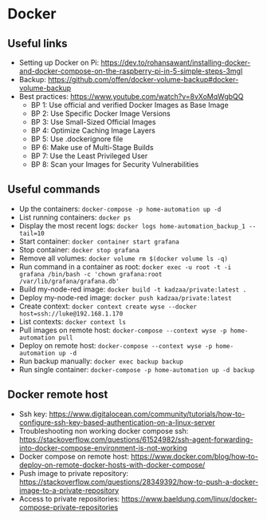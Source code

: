 # Docker

## Useful links

-   Setting up Docker on Pi: https://dev.to/rohansawant/installing-docker-and-docker-compose-on-the-raspberry-pi-in-5-simple-steps-3mgl
-   Backup: https://github.com/offen/docker-volume-backup#docker-volume-backup
-   Best practices: https://www.youtube.com/watch?v=8vXoMqWgbQQ
    -   BP 1: Use official and verified Docker Images as Base Image
    -   BP 2: Use Specific Docker Image Versions
    -   BP 3: Use Small-Sized Official Images
    -   BP 4: Optimize Caching Image Layers
    -   BP 5: Use .dockerignore file
    -   BP 6: Make use of Multi-Stage Builds
    -   BP 7: Use the Least Privileged User
    -   BP 8: Scan your Images for Security Vulnerabilities

## Useful commands

-   Up the containers: `docker-compose -p home-automation up -d`
-   List running containers: `docker ps`
-   Display the most recent logs: `docker logs home-automation_backup_1 --tail=10`
-   Start container: `docker container start grafana`
-   Stop container: `docker stop grafana`
-   Remove all volumes: `docker volume rm $(docker volume ls -q)`
-   Run command in a container as root: `docker exec -u root -t -i grafana /bin/bash -c 'chown grafana:root /var/lib/grafana/grafana.db'`
-   Build my-node-red image: `docker build -t kadzaa/private:latest .`
-   Deploy my-node-red image: `docker push kadzaa/private:latest`
-   Create context: `docker context create wyse --docker host=ssh://luke@192.168.1.170`
-   List contexts: `docker context ls`
-   Pull images on remote host: `docker-compose --context wyse -p home-automation pull`
-   Deploy on remote host: `docker-compose --context wyse -p home-automation up -d`
-   Run backup manually: `docker exec backup backup`
-   Run single container: `docker-compose -p home-automation up -d backup`

## Docker remote host
- Ssh key: https://www.digitalocean.com/community/tutorials/how-to-configure-ssh-key-based-authentication-on-a-linux-server
- Troubleshooting non working docker compose ssh: https://stackoverflow.com/questions/61524982/ssh-agent-forwarding-into-docker-compose-environment-is-not-working
- Docker compose on remote host: https://www.docker.com/blog/how-to-deploy-on-remote-docker-hosts-with-docker-compose/
- Push image to private repository: https://stackoverflow.com/questions/28349392/how-to-push-a-docker-image-to-a-private-repository
- Access to private repositories: https://www.baeldung.com/linux/docker-compose-private-repositories